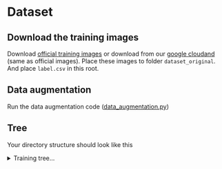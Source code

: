 # Dataset  

## Download the training images  
Download [official training images](https://tbrain.trendmicro.com.tw/Competitions/Details/20) or download from our [google cloudand](https://drive.google.com/drive/folders/1j2DS-WhUs0ezzHVzNOEgZ4h9_1oPPqZh?usp=sharing) (same as official images). Place these images to folder `dataset_original`.  
And place `label.csv` in this root.  

## Data augmentation  
Run the data augmentation code ([data_augmentation.py](../utils/data_augmentation.py))  

## Tree  
Your directory structure should look like this  

<details>  
<summary>Training tree...</summary>   
  
  ```
  dataset                   # datasets root
    ├── dataset_original    # original training images  
    |    ├── zthjatja.jpg             
    |    ├── srtjrary.jpg   
    |    ├── ...
    |    └── qaertaeg.jpg
    |
    ├── new_dataset         # data augmentation and preprocess images
    |    ├── 1.jpg             
    |    ├── 2.jpg   
    |    ├── ...
    |    ├── 17520.jpg
    |    └── label.csv      # auto generated after running utils/data_augmentation.py
    |
    └── label.csv           # original label csv
  
                   
  ```  
